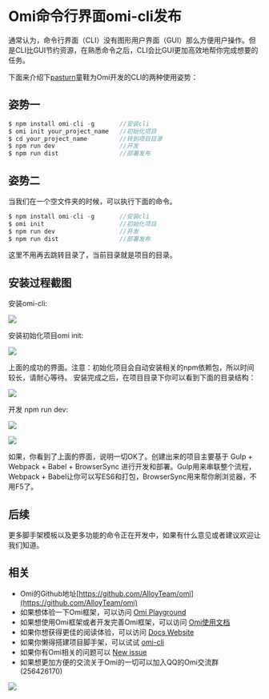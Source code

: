 # Omi命令行界面omi-cli发布

通常认为，命令行界面（CLI）没有图形用户界面（GUI）那么方便用户操作。但是CLI比GUI节约资源，在熟悉命令之后，CLI会比GUI更加高效地帮你完成想要的任务。

下面来介绍下[pasturn](https://github.com/pasturn)童鞋为Omi开发的CLI的两种使用姿势：

## 姿势一

```js
$ npm install omi-cli -g       //安装cli
$ omi init your_project_name   //初始化项目
$ cd your_project_name         //转到项目目录
$ npm run dev                  //开发
$ npm run dist                 //部署发布
```

## 姿势二

当我们在一个空文件夹的时候，可以执行下面的命令。

```js
$ npm install omi-cli -g       //安装cli
$ omi init                     //初始化项目
$ npm run dev                  //开发
$ npm run dist                 //部署发布
```

这里不用再去跳转目录了，当前目录就是项目的目录。

## 安装过程截图

安装omi-cli:

![](http://images2015.cnblogs.com/blog/105416/201702/105416-20170227100545470-696026058.png)


安装初始化项目omi init:

![](http://images2015.cnblogs.com/blog/105416/201702/105416-20170227100554891-1802174132.png)

上面的成功的界面。注意：初始化项目会自动安装相关的npm依赖包，所以时间较长，请耐心等待。
安装完成之后，在项目目录下你可以看到下面的目录结构：

![](http://images2015.cnblogs.com/blog/105416/201702/105416-20170227100755845-465268116.png)

开发 npm run dev:

![](http://images2015.cnblogs.com/blog/105416/201702/105416-20170227100601235-1477801934.png)

![](http://images2015.cnblogs.com/blog/105416/201702/105416-20170227100608985-921528126.png)

如果，你看到了上面的界面，说明一切OK了。创建出来的项目主要基于 Gulp + Webpack + Babel + BrowserSync 进行开发和部署。Gulp用来串联整个流程，Webpack + Babel让你可以写ES6和打包，BrowserSync用来帮你刷浏览器，不用F5了。

## 后续

更多脚手架模板以及更多功能的命令正在开发中，如果有什么意见或者建议欢迎让我们知道。

## 相关

* Omi的Github地址[https://github.com/AlloyTeam/omi](https://github.com/AlloyTeam/omi)
* 如果想体验一下Omi框架，可以访问 [Omi Playground](http://alloyteam.github.io/omi/example/playground/)
* 如果想使用Omi框架或者开发完善Omi框架，可以访问 [Omi使用文档](https://github.com/AlloyTeam/omi/tree/master/docs#omi使用文档)
* 如果你想获得更佳的阅读体验，可以访问 [Docs Website](http://alloyteam.github.io/omi/website/docs.html)
* 如果你懒得搭建项目脚手架，可以试试 [omi-cli](https://github.com/AlloyTeam/omi/tree/master/cli)
* 如果你有Omi相关的问题可以 [New issue](https://github.com/AlloyTeam/omi/issues/new)
* 如果想更加方便的交流关于Omi的一切可以加入QQ的Omi交流群(256426170)

![](http://images2015.cnblogs.com/blog/105416/201702/105416-20170208095745213-1049686133.png)